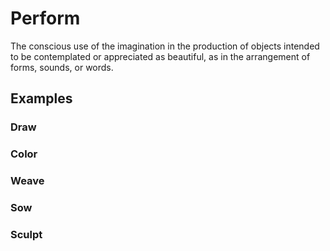 # Perform

The conscious use of the imagination in the production of objects intended to be contemplated or appreciated as beautiful, as in the arrangement of forms, sounds, or words.

## Examples

### Draw

### Color

### Weave

### Sow

### Sculpt
